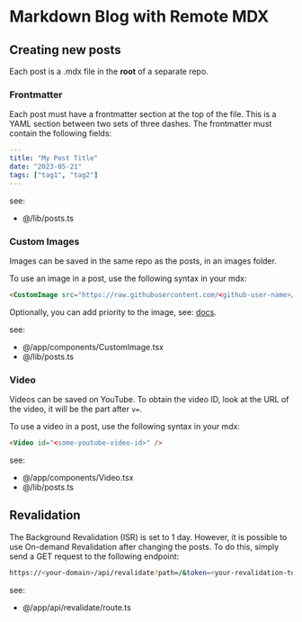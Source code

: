# Markdown Blog with Remote MDX

## Creating new posts

Each post is a .mdx file in the **root** of a separate repo.

### Frontmatter

Each post must have a frontmatter section at the top of the file. This is a YAML section between two sets of three dashes. The frontmatter must contain the following fields:

```yaml
---
title: "My Post Title"
date: "2023-05-21"
tags: ["tag1", "tag2"]
---
```

see:

- @/lib/posts.ts

### Custom Images

Images can be saved in the same repo as the posts, in an images folder.

To use an image in a post, use the following syntax in your mdx:

```md
<CustomImage src="https://raw.githubusercontent.com/<github-user-name>/<github-repo-name>/main/images/example.png" alt="image-description">
```

Optionally, you can add priority to the image, see: [docs](https://nextjs.org/docs/app/building-your-application/optimizing/images#priority).

see:

- @/app/components/CustomImage.tsx
- @/lib/posts.ts

### Video

Videos can be saved on YouTube.
To obtain the video ID, look at the URL of the video, it will be the part after `v=`.

To use a video in a post, use the following syntax in your mdx:

```md
<Video id="<some-youtube-video-id>" />
```

see:

- @/app/components/Video.tsx
- @/lib/posts.ts

## Revalidation

The Background Revalidation (ISR) is set to 1 day.
However, it is possible to use On-demand Revalidation after changing the posts.
To do this, simply send a GET request to the following endpoint:

```bash
https://<your-domain>/api/revalidate?path=/&token=<your-revalidation-token>
```

see:

- @/app/api/revalidate/route.ts

